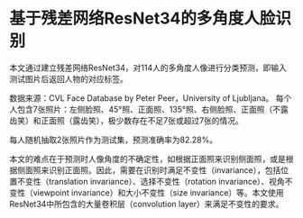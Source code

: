 
# 基于残差网络ResNet34的多角度人脸识别

本文通过建立残差网络ResNet34，对114人的多角度人像进行分类预测，即输入测试图片后返回人物的对应标签。

数据来源：CVL Face Database by Peter Peer，University of Ljubljana。
每个人包含7张照片：左侧脸照、45°照、正面照、135°照、右侧脸照、正面照（不露齿笑）和正面照（露齿笑），极少数存在不足7张或超过7张的情况。

每人随机抽取2张照片作为测试集，预测准确率为82.28%。
  
本文的难点在于预测时人像角度的不确定性，如根据正面照来识别侧面照，或是根据侧面照来识别正面照。因此，需要在识别时满足不变性（invariance），包括位置不变性（translation invariance）、选择不变性（rotation invariance）、视角不变性（viewpoint invariance）和大小不变性（size invariance）等。本文使用ResNet34中所包含的大量卷积层（convolution layer）来满足不变性的要求。
